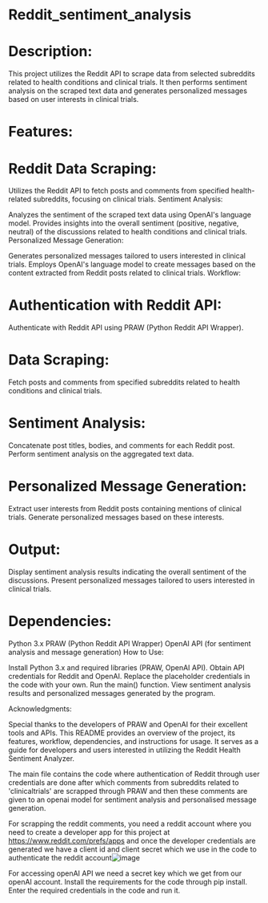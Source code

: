 # Reddit_sentiment_analysis

# Description:
This project utilizes the Reddit API to scrape data from selected subreddits related to health conditions and clinical trials. It then performs sentiment analysis on the scraped text data and generates personalized messages based on user interests in clinical trials.

# Features:

 # Reddit Data Scraping:

Utilizes the Reddit API to fetch posts and comments from specified health-related subreddits, focusing on clinical trials.
Sentiment Analysis:

Analyzes the sentiment of the scraped text data using OpenAI's language model.
Provides insights into the overall sentiment (positive, negative, neutral) of the discussions related to health conditions and clinical trials.
Personalized Message Generation:

Generates personalized messages tailored to users interested in clinical trials.
Employs OpenAI's language model to create messages based on the content extracted from Reddit posts related to clinical trials.
Workflow:

# Authentication with Reddit API:

Authenticate with Reddit API using PRAW (Python Reddit API Wrapper).
# Data Scraping:

Fetch posts and comments from specified subreddits related to health conditions and clinical trials.
# Sentiment Analysis:

Concatenate post titles, bodies, and comments for each Reddit post.
Perform sentiment analysis on the aggregated text data.
# Personalized Message Generation:

Extract user interests from Reddit posts containing mentions of clinical trials.
Generate personalized messages based on these interests.
# Output:

Display sentiment analysis results indicating the overall sentiment of the discussions.
Present personalized messages tailored to users interested in clinical trials.
# Dependencies:

Python 3.x
PRAW (Python Reddit API Wrapper)
OpenAI API (for sentiment analysis and message generation)
How to Use:

Install Python 3.x and required libraries (PRAW, OpenAI API).
Obtain API credentials for Reddit and OpenAI.
Replace the placeholder credentials in the code with your own.
Run the main() function.
View sentiment analysis results and personalized messages generated by the program.


Acknowledgments:

Special thanks to the developers of PRAW and OpenAI for their excellent tools and APIs.
This README provides an overview of the project, its features, workflow, dependencies, and instructions for usage. It serves as a guide for developers and users interested in utilizing the Reddit Health Sentiment Analyzer.



The main file contains the code where authentication of Reddit through user credentials are done after which comments from subreddits related to 'clinicaltrials' are scrapped through PRAW and then these comments are given to an openai model for sentiment analysis and personalised message generation.


For scrapping the reddit comments, you need a reddit account where you need to create a developer app for this project at https://www.reddit.com/prefs/apps and once the developer credentials are generated we have a client id and client secret which we use in the code to authenticate the reddit account![image](https://github.com/KRITI1997/Reddit_sentiment_analysis/assets/46029875/497d9e64-2f41-41ad-b071-7866c0190576)

For accessing openAI API we need a secret key which we get from our openAI account.
Install the requirements for the code through pip install.
Enter the required credentials in the code and run it.


